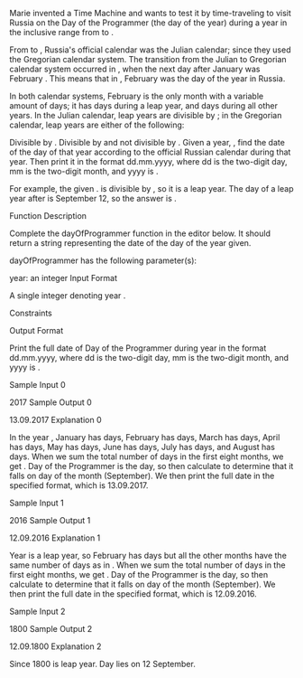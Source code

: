 Marie invented a Time Machine and wants to test it by time-traveling to visit Russia on the Day of the Programmer (the  day of the year) during a year in the inclusive range from  to .

From  to , Russia's official calendar was the Julian calendar; since  they used the Gregorian calendar system. The transition from the Julian to Gregorian calendar system occurred in , when the next day after January  was February . This means that in , February  was the  day of the year in Russia.

In both calendar systems, February is the only month with a variable amount of days; it has  days during a leap year, and  days during all other years. In the Julian calendar, leap years are divisible by ; in the Gregorian calendar, leap years are either of the following:

Divisible by .
Divisible by  and not divisible by .
Given a year, , find the date of the  day of that year according to the official Russian calendar during that year. Then print it in the format dd.mm.yyyy, where dd is the two-digit day, mm is the two-digit month, and yyyy is .

For example, the given .  is divisible by , so it is a leap year. The  day of a leap year after  is September 12, so the answer is .

Function Description

Complete the dayOfProgrammer function in the editor below. It should return a string representing the date of the  day of the year given.

dayOfProgrammer has the following parameter(s):

year: an integer
Input Format

A single integer denoting year .

Constraints

Output Format

Print the full date of Day of the Programmer during year  in the format dd.mm.yyyy, where dd is the two-digit day, mm is the two-digit month, and yyyy is .

Sample Input 0

2017
Sample Output 0

13.09.2017
Explanation 0

In the year , January has  days, February has  days, March has  days, April has  days, May has  days, June has  days, July has  days, and August has  days. When we sum the total number of days in the first eight months, we get . Day of the Programmer is the  day, so then calculate  to determine that it falls on day  of the  month (September). We then print the full date in the specified format, which is 13.09.2017.

Sample Input 1

2016
Sample Output 1

12.09.2016
Explanation 1

Year  is a leap year, so February has  days but all the other months have the same number of days as in . When we sum the total number of days in the first eight months, we get . Day of the Programmer is the  day, so then calculate  to determine that it falls on day  of the  month (September). We then print the full date in the specified format, which is 12.09.2016.

Sample Input 2

1800
Sample Output 2

12.09.1800
Explanation 2

Since 1800 is leap year. Day lies on 12 September.
